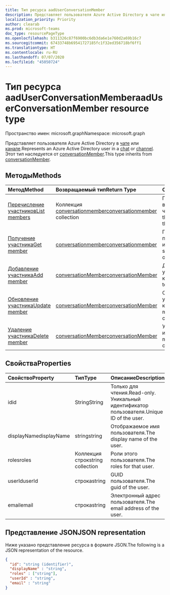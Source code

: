 ```yaml
---
title: Тип ресурса aadUserConversationMember
description: Представляет пользователя Azure Active Directory в чате или канале.
localization_priority: Priority
author: clearab
ms.prod: microsoft-teams
doc_type: resourcePageType
ms.openlocfilehash: b311326c87f6900bc6db3da6e1e760d2a69b16c7
ms.sourcegitcommit: 67433748b69541727185fc1f32ed356718bf6ff1
ms.translationtype: HT
ms.contentlocale: ru-RU
ms.lasthandoff: 07/07/2020
ms.locfileid: "45050724"
---
```

# <a name="aaduserconversationmember-resource-type"></a><span data-ttu-id="38323-103">Тип ресурса aadUserConversationMember</span><span class="sxs-lookup"><span data-stu-id="38323-103">aadUserConversationMember resource type</span></span>

<span data-ttu-id="38323-104">Пространство имен: microsoft.graph</span><span class="sxs-lookup"><span data-stu-id="38323-104">Namespace: microsoft.graph</span></span>

<span data-ttu-id="38323-105">Представляет пользователя Azure Active Directory в [чате](chat.md) или [канале](channel.md).</span><span class="sxs-lookup"><span data-stu-id="38323-105">Represents an Azure Active Directory user in a [chat](chat.md) or [channel](channel.md).</span></span> <span data-ttu-id="38323-106">Этот тип наследуется от [conversationMember](conversationmember.md).</span><span class="sxs-lookup"><span data-stu-id="38323-106">This type inherits from [conversationMember](conversationmember.md).</span></span>

## <a name="methods"></a><span data-ttu-id="38323-107">Методы</span><span class="sxs-lookup"><span data-stu-id="38323-107">Methods</span></span>

| <span data-ttu-id="38323-108">Метод</span><span class="sxs-lookup"><span data-stu-id="38323-108">Method</span></span>       | <span data-ttu-id="38323-109">Возвращаемый тип</span><span class="sxs-lookup"><span data-stu-id="38323-109">Return Type</span></span>  |<span data-ttu-id="38323-110">Описание</span><span class="sxs-lookup"><span data-stu-id="38323-110">Description</span></span>|
|:---------------|:--------|:----------|
|[<span data-ttu-id="38323-111">Перечисление участников</span><span class="sxs-lookup"><span data-stu-id="38323-111">List members</span></span>](../api/conversationmember-list.md) | <span data-ttu-id="38323-112">Коллекция [conversationmember](conversationmember.md)</span><span class="sxs-lookup"><span data-stu-id="38323-112">[conversationmember](conversationmember.md) collection</span></span> | <span data-ttu-id="38323-113">Получение списка всех пользователей в чате или канале.</span><span class="sxs-lookup"><span data-stu-id="38323-113">Get the list of all users in the chat or channel.</span></span>|
|[<span data-ttu-id="38323-114">Получение участника</span><span class="sxs-lookup"><span data-stu-id="38323-114">Get member</span></span>](../api/conversationmember-get.md) | [<span data-ttu-id="38323-115">conversationmember</span><span class="sxs-lookup"><span data-stu-id="38323-115">conversationmember</span></span>](conversationmember.md) | <span data-ttu-id="38323-116">Получение одного пользователя в чате или канале.</span><span class="sxs-lookup"><span data-stu-id="38323-116">Get a single user in the chat or channel.</span></span>|
|[<span data-ttu-id="38323-117">Добавление участника</span><span class="sxs-lookup"><span data-stu-id="38323-117">Add member</span></span>](../api/conversationmember-add.md) | [<span data-ttu-id="38323-118">conversationMember</span><span class="sxs-lookup"><span data-stu-id="38323-118">conversationMember</span></span>](conversationmember.md)| <span data-ttu-id="38323-119">Добавление участника в канал.</span><span class="sxs-lookup"><span data-stu-id="38323-119">Add a member to a channel.</span></span>|
|[<span data-ttu-id="38323-120">Обновление участника</span><span class="sxs-lookup"><span data-stu-id="38323-120">Update member</span></span>](../api/conversationmember-update.md) | [<span data-ttu-id="38323-121">conversationMember</span><span class="sxs-lookup"><span data-stu-id="38323-121">conversationMember</span></span>](conversationmember.md)| <span data-ttu-id="38323-122">Обновление участника в канале.</span><span class="sxs-lookup"><span data-stu-id="38323-122">Update a member in the channel.</span></span>|
|[<span data-ttu-id="38323-123">Удаление участника</span><span class="sxs-lookup"><span data-stu-id="38323-123">Delete member</span></span>](../api/conversationmember-delete.md) | [<span data-ttu-id="38323-124">conversationMember</span><span class="sxs-lookup"><span data-stu-id="38323-124">conversationMember</span></span>](conversationmember.md)| <span data-ttu-id="38323-125">Удаление участника из канала.</span><span class="sxs-lookup"><span data-stu-id="38323-125">Delete a member from the channel.</span></span>|

## <a name="properties"></a><span data-ttu-id="38323-126">Свойства</span><span class="sxs-lookup"><span data-stu-id="38323-126">Properties</span></span>

| <span data-ttu-id="38323-127">Свойство</span><span class="sxs-lookup"><span data-stu-id="38323-127">Property</span></span>   | <span data-ttu-id="38323-128">Тип</span><span class="sxs-lookup"><span data-stu-id="38323-128">Type</span></span> |<span data-ttu-id="38323-129">Описание</span><span class="sxs-lookup"><span data-stu-id="38323-129">Description</span></span>|
|:---------------|:--------|:----------|
|<span data-ttu-id="38323-130">id</span><span class="sxs-lookup"><span data-stu-id="38323-130">id</span></span>|<span data-ttu-id="38323-131">String</span><span class="sxs-lookup"><span data-stu-id="38323-131">String</span></span>| <span data-ttu-id="38323-132">Только для чтения.</span><span class="sxs-lookup"><span data-stu-id="38323-132">Read-only.</span></span> <span data-ttu-id="38323-133">Уникальный идентификатор пользователя.</span><span class="sxs-lookup"><span data-stu-id="38323-133">Unique ID of the user.</span></span>|
|<span data-ttu-id="38323-134">displayName</span><span class="sxs-lookup"><span data-stu-id="38323-134">displayName</span></span>| <span data-ttu-id="38323-135">string</span><span class="sxs-lookup"><span data-stu-id="38323-135">string</span></span> | <span data-ttu-id="38323-136">Отображаемое имя пользователя.</span><span class="sxs-lookup"><span data-stu-id="38323-136">The display name of the user.</span></span> |
|<span data-ttu-id="38323-137">roles</span><span class="sxs-lookup"><span data-stu-id="38323-137">roles</span></span>| <span data-ttu-id="38323-138">Коллекция строк</span><span class="sxs-lookup"><span data-stu-id="38323-138">string collection</span></span> | <span data-ttu-id="38323-139">Роли этого пользователя.</span><span class="sxs-lookup"><span data-stu-id="38323-139">The roles for that user.</span></span> |
|<span data-ttu-id="38323-140">userId</span><span class="sxs-lookup"><span data-stu-id="38323-140">userId</span></span>| <span data-ttu-id="38323-141">строка</span><span class="sxs-lookup"><span data-stu-id="38323-141">string</span></span> | <span data-ttu-id="38323-142">GUID пользователя.</span><span class="sxs-lookup"><span data-stu-id="38323-142">The guid of the user.</span></span> |
|<span data-ttu-id="38323-143">email</span><span class="sxs-lookup"><span data-stu-id="38323-143">email</span></span>| <span data-ttu-id="38323-144">строка</span><span class="sxs-lookup"><span data-stu-id="38323-144">string</span></span>  | <span data-ttu-id="38323-145">Электронный адрес пользователя.</span><span class="sxs-lookup"><span data-stu-id="38323-145">The email address of the user.</span></span> |

## <a name="json-representation"></a><span data-ttu-id="38323-146">Представление JSON</span><span class="sxs-lookup"><span data-stu-id="38323-146">JSON representation</span></span>

<span data-ttu-id="38323-147">Ниже указано представление ресурса в формате JSON.</span><span class="sxs-lookup"><span data-stu-id="38323-147">The following is a JSON representation of the resource.</span></span>

<!-- {
  "blockType": "resource",
  "baseType": "microsoft.graph.entity",
  "@odata.type": "microsoft.graph.aadUserConversationMember"
}-->

```json
{
  "id": "string (identifier)",
  "displayName" : "string",
  "roles" : ["string"],
  "userId" : "string",
  "email" : "string"
}

```

<!-- uuid: 8fcb5dbc-d5aa-4681-8e31-b001d5168d79
2015-10-25 14:57:30 UTC -->
<!--
{
  "type": "#page.annotation",
  "description": "aadUserConversationMember",
  "keywords": "",
  "section": "documentation",
  "tocPath": "",
  "suppressions": []
}
-->

